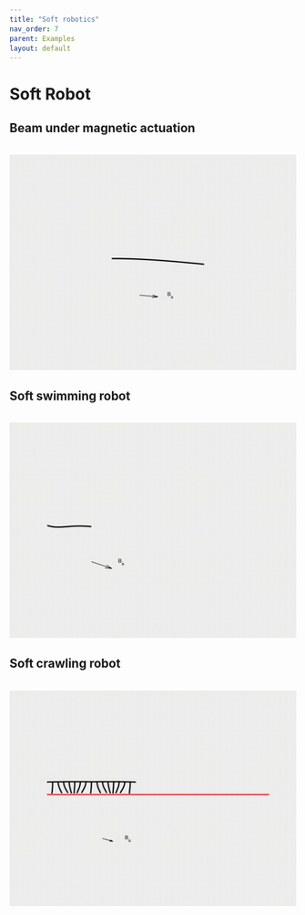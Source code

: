 ```yaml
---
title: "Soft robotics"
nav_order: 7
parent: Examples
layout: default
---
```


# Soft Robot

## Beam under magnetic actuation
<br/><img src='../assets/videos/robot_1.gif' width="600">

## Soft swimming robot
<br/><img src='../assets/videos/robot_2.gif' width="600">

## Soft crawling robot
<br/><img src='../assets/videos/robot_3.gif' width="600">
